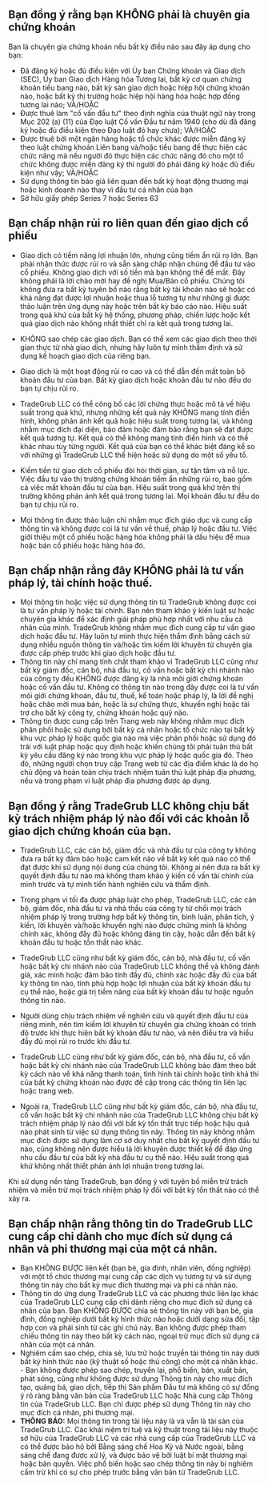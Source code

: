 ## Bạn đồng ý rằng bạn KHÔNG phải là chuyên gia chứng khoán

Bạn là chuyên gia chứng khoán nếu bất kỳ điều nào sau đây áp dụng cho bạn:
- Đã đăng ký hoặc đủ điều kiện với Ủy ban Chứng khoán và Giao dịch (SEC), Ủy ban Giao dịch Hàng hóa Tương lai, bất kỳ cơ quan chứng khoán tiểu bang nào, bất kỳ sàn giao dịch hoặc hiệp hội chứng khoán nào, hoặc bất kỳ thị trường hoặc hiệp hội hàng hóa hoặc hợp đồng tương lai nào; VÀ/HOẶC
- Được thuê làm "cố vấn đầu tư" theo định nghĩa của thuật ngữ này trong Mục 202 (a) (11) của Đạo luật Cố vấn Đầu tư năm 1940 (cho dù đã đăng ký hoặc đủ điều kiện theo Đạo luật đó hay chưa); VÀ/HOẶC
- Được thuê bởi một ngân hàng hoặc tổ chức khác được miễn đăng ký theo luật chứng khoán Liên bang và/hoặc tiểu bang để thực hiện các chức năng mà nếu người đó thực hiện các chức năng đó cho một tổ chức không được miễn đăng ký thì người đó phải đăng ký hoặc đủ điều kiện như vậy; VÀ/HOẶC
- Sử dụng thông tin báo giá liên quan đến bất kỳ hoạt động thương mại hoặc kinh doanh nào thay vì đầu tư cá nhân của bạn
- Sở hữu giấy phép Series 7 hoặc Series 63

## Bạn chấp nhận rủi ro liên quan đến giao dịch cổ phiếu

- Giao dịch có tiềm năng lợi nhuận lớn, nhưng cũng tiềm ẩn rủi ro lớn. Bạn phải nhận thức được rủi ro và sẵn sàng chấp nhận chúng để đầu tư vào cổ phiếu. Không giao dịch với số tiền mà bạn không thể để mất. Đây không phải là lời chào mời hay đề nghị Mua/Bán cổ phiếu. Chúng tôi không đưa ra bất kỳ tuyên bố nào rằng bất kỳ tài khoản nào sẽ hoặc có khả năng đạt được lợi nhuận hoặc thua lỗ tương tự như những gì được thảo luận trên ứng dụng này hoặc trên bất kỳ báo cáo nào. Hiệu suất trong quá khứ của bất kỳ hệ thống, phương pháp, chiến lược hoặc kết quả giao dịch nào không nhất thiết chỉ ra kết quả trong tương lai.
- KHÔNG sao chép các giao dịch. Bạn có thể xem các giao dịch theo thời gian thực từ nhà giao dịch, nhưng hãy luôn tự mình thẩm định và sử dụng kế hoạch giao dịch của riêng bạn.
- Giao dịch là một hoạt động rủi ro cao và có thể dẫn đến mất toàn bộ khoản đầu tư của bạn. Bất kỳ giao dịch hoặc khoản đầu tư nào đều do bạn tự chịu rủi ro.
- TradeGrub LLC có thể công bố các lời chứng thực hoặc mô tả về hiệu suất trong quá khứ, nhưng những kết quả này KHÔNG mang tính điển hình, không phản ánh kết quả hoặc hiệu suất trong tương lai, và không nhằm mục đích đại diện, bảo đảm hoặc đảm bảo rằng bạn sẽ đạt được kết quả tương tự. Kết quả có thể không mang tính điển hình và có thể khác nhau tùy từng người. Kết quả của bạn có thể khác biệt đáng kể so với những gì TradeGrub LLC thể hiện hoặc sử dụng do một số yếu tố.
- Kiếm tiền từ giao dịch cổ phiếu đòi hỏi thời gian, sự tận tâm và nỗ lực. Việc đầu tư vào thị trường chứng khoán tiềm ẩn những rủi ro, bao gồm cả việc mất khoản đầu tư của bạn. Hiệu suất trong quá khứ trên thị trường không phản ánh kết quả trong tương lai. Mọi khoản đầu tư đều do bạn tự chịu rủi ro.

- Mọi thông tin được thảo luận chỉ nhằm mục đích giáo dục và cung cấp thông tin và không được coi là tư vấn về thuế, pháp lý hoặc đầu tư. Việc giới thiệu một cổ phiếu hoặc hàng hóa không phải là dấu hiệu để mua hoặc bán cổ phiếu hoặc hàng hóa đó.

## Bạn chấp nhận rằng đây KHÔNG phải là tư vấn pháp lý, tài chính hoặc thuế.

- Mọi thông tin hoặc việc sử dụng thông tin từ TradeGrub không được coi là tư vấn pháp lý hoặc tài chính. Bạn nên tham khảo ý kiến luật sư hoặc chuyên gia khác để xác định giải pháp phù hợp nhất với nhu cầu cá nhân của mình.
TradeGrub không nhằm mục đích cung cấp tư vấn giao dịch hoặc đầu tư. Hãy luôn tự mình thực hiện thẩm định bằng cách sử dụng nhiều nguồn thông tin và/hoặc tìm kiếm lời khuyên từ chuyên gia được cấp phép trước khi giao dịch hoặc đầu tư.
- Thông tin này chỉ mang tính chất tham khảo vì TradeGrub LLC cũng như bất kỳ giám đốc, cán bộ, nhà đầu tư, cố vấn hoặc bất kỳ chi nhánh nào của công ty đều KHÔNG được đăng ký là nhà môi giới chứng khoán hoặc cố vấn đầu tư. Không có thông tin nào trong đây được coi là tư vấn môi giới chứng khoán, đầu tư, thuế, kế toán hoặc pháp lý, là lời đề nghị hoặc chào mời mua bán, hoặc là sự chứng thực, khuyến nghị hoặc tài trợ cho bất kỳ công ty, chứng khoán hoặc quỹ nào.
- Thông tin được cung cấp trên Trang web này không nhằm mục đích phân phối hoặc sử dụng bởi bất kỳ cá nhân hoặc tổ chức nào tại bất kỳ khu vực pháp lý hoặc quốc gia nào mà việc phân phối hoặc sử dụng đó trái với luật pháp hoặc quy định hoặc khiến chúng tôi phải tuân thủ bất kỳ yêu cầu đăng ký nào trong khu vực pháp lý hoặc quốc gia đó. Theo đó, những người chọn truy cập Trang web từ các địa điểm khác là do họ chủ động và hoàn toàn chịu trách nhiệm tuân thủ luật pháp địa phương, nếu và trong phạm vi luật pháp địa phương được áp dụng.

## Bạn đồng ý rằng TradeGrub LLC không chịu bất kỳ trách nhiệm pháp lý nào đối với các khoản lỗ giao dịch chứng khoán của bạn.

- TradeGrub LLC, các cán bộ, giám đốc và nhà đầu tư của công ty không đưa ra bất kỳ đảm bảo hoặc cam kết nào về bất kỳ kết quả nào có thể đạt được khi sử dụng nội dung của chúng tôi. Không ai nên đưa ra bất kỳ quyết định đầu tư nào mà không tham khảo ý kiến cố vấn tài chính của mình trước và tự mình tiến hành nghiên cứu và thẩm định.
- Trong phạm vi tối đa được pháp luật cho phép, TradeGrub LLC, các cán bộ, giám đốc, nhà đầu tư và nhà thầu của công ty từ chối mọi trách nhiệm pháp lý trong trường hợp bất kỳ thông tin, bình luận, phân tích, ý kiến, lời khuyên và/hoặc khuyến nghị nào được chứng minh là không chính xác, không đầy đủ hoặc không đáng tin cậy, hoặc dẫn đến bất kỳ khoản đầu tư hoặc tổn thất nào khác.

- TradeGrub LLC cũng như bất kỳ giám đốc, cán bộ, nhà đầu tư, cố vấn hoặc bất kỳ chi nhánh nào của TradeGrub LLC không thể và không đánh giá, xác minh hoặc đảm bảo tính đầy đủ, chính xác hoặc đầy đủ của bất kỳ thông tin nào, tính phù hợp hoặc lợi nhuận của bất kỳ khoản đầu tư cụ thể nào, hoặc giá trị tiềm năng của bất kỳ khoản đầu tư hoặc nguồn thông tin nào.
- Người dùng chịu trách nhiệm về nghiên cứu và quyết định đầu tư của riêng mình, nên tìm kiếm lời khuyên từ chuyên gia chứng khoán có trình độ trước khi thực hiện bất kỳ khoản đầu tư nào, và nên điều tra và hiểu đầy đủ mọi rủi ro trước khi đầu tư.
- TradeGrub LLC cũng như bất kỳ giám đốc, cán bộ, nhà đầu tư, cố vấn hoặc bất kỳ chi nhánh nào của TradeGrub LLC không bảo đảm theo bất kỳ cách nào về khả năng thanh toán, tình hình tài chính hoặc tính khả thi của bất kỳ chứng khoán nào được đề cập trong các thông tin liên lạc hoặc trang web.
- Ngoài ra, TradeGrub LLC cũng như bất kỳ giám đốc, cán bộ, nhà đầu tư, cố vấn hoặc bất kỳ chi nhánh nào của TradeGrub LLC không chịu bất kỳ trách nhiệm pháp lý nào đối với bất kỳ tổn thất trực tiếp hoặc hậu quả nào phát sinh từ việc sử dụng thông tin này. Thông tin này không nhằm mục đích được sử dụng làm cơ sở duy nhất cho bất kỳ quyết định đầu tư nào, cũng không nên được hiểu là lời khuyên được thiết kế để đáp ứng nhu cầu đầu tư của bất kỳ nhà đầu tư cụ thể nào. Hiệu suất trong quá khứ không nhất thiết phản ánh lợi nhuận trong tương lai.

Khi sử dụng nền tảng TradeGrub, bạn đồng ý với tuyên bố miễn trừ trách nhiệm và miễn trừ mọi trách nhiệm pháp lý đối với bất kỳ tổn thất nào có thể xảy ra.

## Bạn chấp nhận rằng thông tin do TradeGrub LLC cung cấp chỉ dành cho mục đích sử dụng cá nhân và phi thương mại của một cá nhân.

- Bạn KHÔNG ĐƯỢC liên kết (bạn bè, gia đình, nhân viên, đồng nghiệp) với một tổ chức thương mại cung cấp các dịch vụ tương tự và sử dụng thông tin này cho bất kỳ mục đích thương mại và phi cá nhân nào.
- Thông tin do ứng dụng TradeGrub LLC và các phương thức liên lạc khác của TradeGrub LLC cung cấp chỉ dành riêng cho mục đích sử dụng cá nhân của bạn. Bạn KHÔNG ĐƯỢC chia sẻ thông tin này với bạn bè, gia đình, đồng nghiệp dưới bất kỳ hình thức nào hoặc dưới dạng sửa đổi, tập hợp con và phái sinh từ các ghi chú này. Bạn không được phép tham chiếu thông tin này theo bất kỳ cách nào, ngoại trừ mục đích sử dụng cá nhân của một cá nhân.
- Nghiêm cấm sao chép, chia sẻ, lưu trữ hoặc truyền tải thông tin này dưới bất kỳ hình thức nào (kỹ thuật số hoặc thủ công) cho một cá nhân khác. - Bạn không được phép sao chép, truyền lại, phổ biến, bán, xuất bản, phát sóng, cũng như không được sử dụng Thông tin này cho mục đích tạo, quảng bá, giao dịch, tiếp thị Sản phẩm Đầu tư mà không có sự đồng ý rõ ràng bằng văn bản của TradeGrub LLC hoặc Nhà cung cấp Thông tin của TradeGrub LLC. Bạn chỉ được phép sử dụng Thông tin này cho mục đích cá nhân, phi thương mại.
- **THÔNG BÁO:** Mọi thông tin trong tài liệu này là và vẫn là tài sản của TradeGrub LLC. Các khái niệm trí tuệ và kỹ thuật trong tài liệu này thuộc sở hữu của TradeGrub LLC và các nhà cung cấp của TradeGrub LLC và có thể được bảo hộ bởi Bằng sáng chế Hoa Kỳ và Nước ngoài, bằng sáng chế đang được xử lý, và được bảo vệ bởi luật bí mật thương mại hoặc bản quyền. Việc phổ biến hoặc sao chép thông tin này bị nghiêm cấm trừ khi có sự cho phép trước bằng văn bản từ TradeGrub LLC.